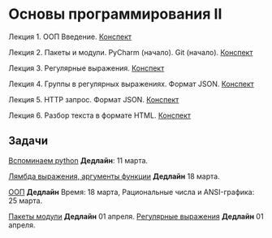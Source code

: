 # Основы программирования II

Лекция 1. ООП Введение. [Конспект](http://nbviewer.jupyter.org/github/iposov/students-site/blob/master/22spring/prog_basics/lecture1.ipynb)

Лекция 2. Пакеты и модули. PyCharm (начало). Git (начало). [Конспект](http://nbviewer.jupyter.org/github/iposov/students-site/blob/master/22spring/prog_basics/lecture2.ipynb)

Лекция 3. Регулярные выражения. [Конспект](http://nbviewer.jupyter.org/github/iposov/students-site/blob/master/22spring/prog_basics/lecture3.ipynb)

Лекция 4. Группы в регулярных выражениях. Формат JSON. [Конспект](http://nbviewer.jupyter.org/github/iposov/students-site/blob/master/22spring/prog_basics/lecture4.ipynb)

Лекция 5. HTTP запрос. Формат JSON. [Конспект](http://nbviewer.jupyter.org/github/iposov/students-site/blob/master/22spring/prog_basics/lecture5.ipynb) 

Лекция 6. Разбор текста в формате HTML. [Конспект](http://nbviewer.jupyter.org/github/iposov/students-site/blob/master/22spring/prog_basics/lecture6.ipynb)


## Задачи

[Вспоминаем python](tasks-1-remind.md) **Дедлайн**: 11 марта.

[Лямбда выражения, аргументы функции](tasks-2-lambdas-fun-args.md) **Дедлайн** 18 марта.

[ООП](tasks-3-oop.md) **Дедлайн** Время: 18 марта, Рациональные числа и ANSI-графика: 25 марта.

[Пакеты модули](tasks-4-packages.md) **Дедлайн** 01 апреля.
[Регулярные выражения](tasks-5-regexps.md) **Дедлайн** 01 апреля.
